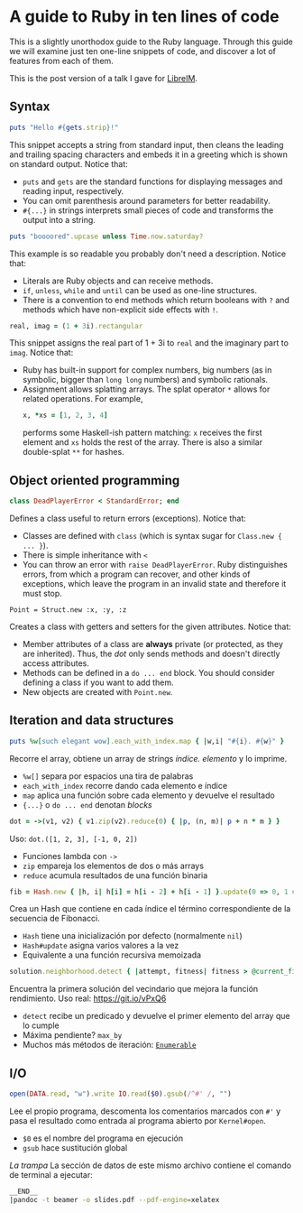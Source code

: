 # A guide to Ruby in ten lines of code

This is a slightly unorthodox guide to the Ruby language. Through this guide we will examine just ten one-line snippets of code, and discover a lot of features from each of them.

This is the post version of a talk I gave for [LibreIM](https//libreim.github.io).

## Syntax

```ruby
puts "Hello #{gets.strip}!"
```

This snippet accepts a string from standard input, then cleans the leading and trailing spacing characters and embeds it in a greeting which is shown on standard output. Notice that:
- `puts` and `gets` are the standard functions for displaying messages and reading input, respectively.
- You can omit parenthesis around parameters for better readability.
- `#{...}` in strings interprets small pieces of code and transforms the output into a string.

```ruby
puts "boooored".upcase unless Time.now.saturday?
```

This example is so readable you probably don't need a description. Notice that:
- Literals are Ruby objects and can receive methods.
- `if`, `unless`, `while` and `until` can be used as one-line structures.
- There is a convention to end methods which return booleans with `?` and methods which have non-explicit side effects with `!`.

```ruby
real, imag = (1 + 3i).rectangular
```

This snippet assigns the real part of 1 + 3i to `real` and the imaginary part to `imag`. Notice that:
- Ruby has built-in support for complex numbers, big numbers (as in symbolic, bigger than `long long` numbers) and symbolic rationals.
- Assignment allows splatting arrays. The splat operator `*` allows for related operations. For example,
    ```ruby
    x, *xs = [1, 2, 3, 4]
    ```
    performs some Haskell-ish pattern matching: `x` receives the first element and `xs` holds the rest of the array. There is also a similar double-splat `**` for hashes.

## Object oriented programming

```ruby
class DeadPlayerError < StandardError; end
```

Defines a class useful to return errors (exceptions). Notice that:
-   Classes are defined with `class` (which is syntax sugar for `Class.new { ... }`).
-   There is simple inheritance with `<`
-   You can throw an error with `raise DeadPlayerError`. Ruby distinguishes errors, from which a program can recover, and other kinds of exceptions, which leave the program in an invalid state and therefore it must stop.

``` {.ruby}
Point = Struct.new :x, :y, :z
```

Creates a class with getters and setters for the given attributes. Notice that:
-   Member attributes of a class are **always** private (or protected, as they are inherited). Thus, the *dot* only sends methods and doesn't directly access attributes.
-   Methods can be defined in a `do ... end` block. You should consider defining a class if you want to add them.
-   New objects are created with `Point.new`.


## Iteration and data structures

```ruby
puts %w[such elegant wow].each_with_index.map { |w,i| "#{i}. #{w}" }
```

Recorre el array, obtiene un array de strings *índice. elemento* y lo
imprime.

-   `%w[]` separa por espacios una tira de palabras
-   `each_with_index` recorre dando cada elemento e índice
-   `map` aplica una función sobre cada elemento y devuelve el resultado
-   `{...}` o `do ... end` denotan *blocks*

```ruby
dot = ->(v1, v2) { v1.zip(v2).reduce(0) { |p, (n, m)| p + n * m } }
```

Uso: `dot.([1, 2, 3], [-1, 0, 2])`

-   Funciones lambda con `->`
-   `zip` empareja los elementos de dos o más arrays
-   `reduce` acumula resultados de una función binaria

```ruby
fib = Hash.new { |h, i| h[i] = h[i - 2] + h[i - 1] }.update(0 => 0, 1 => 1)
```

Crea un Hash que contiene en cada índice el término correspondiente de
la secuencia de Fibonacci.

-   `Hash` tiene una inicialización por defecto (normalmente `nil`)
-   `Hash#update` asigna varios valores a la vez
-   Equivalente a una función recursiva memoizada

```ruby
solution.neighborhood.detect { |attempt, fitness| fitness > @current_fitness }
```

Encuentra la primera solución del vecindario que mejora la función
rendimiento. Uso real: <https://git.io/vPxQ6>

-   `detect` recibe un predicado y devuelve el primer elemento del array
    que lo cumple
-   Máxima pendiente? `max_by`
-   Muchos más métodos de iteración:
    [`Enumerable`](https://ruby-doc.org/core-2.5.0/Enumerable.html)


## I/O

```ruby
open(DATA.read, "w").write IO.read($0).gsub(/^#' /, "")
```

Lee el propio programa, descomenta los comentarios marcados con `#'` y
pasa el resultado como entrada al programa abierto por `Kernel#open`.

-   `$0` es el nombre del programa en ejecución
-   `gsub` hace sustitución global

*La trampa*  La sección de datos de este mismo archivo contiene el
comando de terminal a ejecutar:

```sh
__END__
|pandoc -t beamer -o slides.pdf --pdf-engine=xelatex
```

<!--stackedit_data:
eyJoaXN0b3J5IjpbLTExODc2NTg5MjRdfQ==
-->